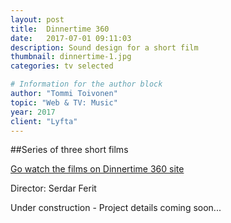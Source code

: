 ```yaml
---
layout: post
title:  Dinnertime 360
date:   2017-07-01 09:11:03
description: Sound design for a short film
thumbnail: dinnertime-1.jpg
categories: tv selected

# Information for the author block
author: "Tommi Toivonen"
topic: "Web & TV: Music"
year: 2017
client: "Lyfta"
---
```


##Series of three short films

[Go watch the films on Dinnertime 360 site][link1] 

Director: Serdar Ferit

Under construction - Project details coming soon...

[link1]: https://dinnertime360.lyftaworlds.com/